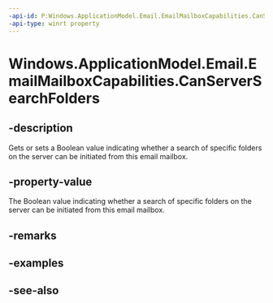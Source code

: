 ----api-id: P:Windows.ApplicationModel.Email.EmailMailboxCapabilities.CanServerSearchFolders
-api-type: winrt property
---<!-- Property syntaxpublic bool CanServerSearchFolders { get;  set; }--># Windows.ApplicationModel.Email.EmailMailboxCapabilities.CanServerSearchFolders## -descriptionGets or sets a Boolean value indicating whether a search of specific folders on the server can be initiated from this email mailbox.## -property-valueThe Boolean value indicating whether a search of specific folders on the server can be initiated from this email mailbox.## -remarks## -examples## -see-also